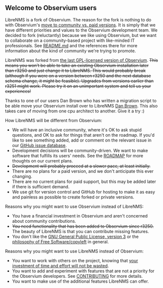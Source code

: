 Welcome to Observium users
--------------------------

LibreNMS is a fork of Observium.  The reason for the fork is nothing to do
with Observium's [move to community vs. paid versions][1].  It is simply
that we have different priorities and values to the Observium development
team.  We decided to fork (reluctantly) because we like using Observium,
but we want to collaborate on a community-based project with like-minded
IT professionals.  See [README.md][2] and the references there for more
information about the kind of community we're trying to promote.

LibreNMS was forked from [the last GPL-licensed version of Observium][3].
<del>This means you won't be able to take an existing Observium installation
later than r3250 and just change it to LibreNMS.  This would probably break
(although if you were on a version between r3250 and the next database
schema change, it might be feasible).  Upgrades from versions earlier than
r3251 might work.  Please try it on an unimportant system and tell us your
experiences!</del>

Thanks to one of our users Dan Brown who has written a migration script to be able move your Observium install over to LibreNMS [Dan Brown][10]. This also takes care of moving from one cpu architect to another. Give it a try :)

How LibreNMS will be different from Observium:

- We will have an inclusive community, where it's OK to ask stupid
  questions, and OK to ask for things that aren't on the roadmap.  If you'd
  like to see something added, add or comment on the relevant issue in our
  [GitHub issue database][9].
- Development decisions will be community-driven.  We want to make software
  that fulfills its users' needs.  See the [ROADMAP][4] for more thoughts
  on our current plans.
- <del>Development will probably proceed at a slower pace, at least initially.</del>
- There are no plans for a paid version, and we don't anticipate this ever
  changing.
- There are no current plans for paid support, but this may be added later
  if there is sufficient demand.
- We use git for version control and GitHub for hosting to make it as easy
  and painless as possible to create forked or private versions.

Reasons why you might want to use Observium instead of LibreNMS:

- You have a financial investment in Observium and aren't concerned about
  community contributions.
- <del>You need functionality that has been added to Observium since r3250.</del> The beauty of LibreNMS is that you can contribute missing features.
- You don't like the [GNU General Public License, version 3][5] or the
  [philosophy of Free Software/copyleft][6] in general.

Reasons why you might want to use LibreNMS instead of Observium:

- You want to work with others on the project, knowing that [your
  investment of time and effort will not be wasted][7].
- You want to add and experiment with features that are not a priority for
  the Observium developers.  See [CONTRIBUTING][8] for more details.
- You want to make use of the additional features LibreNMS can offer.

[1]: http://postman.memetic.org/pipermail/observium/2013-October/003915.html
"Observium edition split announcement"
[2]: https://github.com/librenms/librenms/blob/master/README.md
"LibreNMS README"
[3]: http://fisheye.observium.org/rdiff/Observium?csid=3251&u&N
"Link to Observium license change"
[4]: https://github.com/librenms/librenms/blob/master/doc/General/Roadmap.md
"LibreNMS ROADMAP"
[5]: https://github.com/librenms/librenms/blob/master/LICENSE.txt
"LibreNMS copy of GPL v3"
[6]: http://www.gnu.org/philosophy/free-sw.html
"Free Software Foundation - what is free software?"
[7]: http://libertysys.com.au/blog/observium-and-gpl
"Paul's blog on what the GPL offers users"
[8]: https://github.com/librenms/librenms/blob/master/doc/General/Contributing.md
"Contribution guidelines"
[9]: https://github.com/librenms/librenms/issues
"LibreNMS issue database at GitHub"
[10]: https://vlan50.com/2015/04/17/migrating-from-observium-to-librenms/
"Migrating from Observium to LibreNMS"

